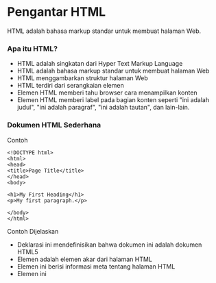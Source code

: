 # Pengantar HTML
HTML adalah bahasa markup standar untuk membuat halaman Web.

### Apa itu HTML?
- HTML adalah singkatan dari Hyper Text Markup Language
- HTML adalah bahasa markup standar untuk membuat halaman Web
- HTML menggambarkan struktur halaman Web
- HTML terdiri dari serangkaian elemen
- Elemen HTML memberi tahu browser cara menampilkan konten
- Elemen HTML memberi label pada bagian konten seperti "ini adalah judul", "ini adalah paragraf", "ini adalah tautan", dan lain-lain.

### Dokumen HTML Sederhana
Contoh
```
<!DOCTYPE html>
<html>
<head>
<title>Page Title</title>
</head>
<body>

<h1>My First Heading</h1>
<p>My first paragraph.</p>

</body>
</html>
```
Contoh Dijelaskan
- Deklarasi ini <!DOCTYPE html>mendefinisikan bahwa dokumen ini adalah dokumen HTML5
- Elemen <html>adalah elemen akar dari halaman HTML
- Elemen ini <head>berisi informasi meta tentang halaman HTML
- Elemen ini <title>menentukan judul untuk halaman HTML (yang ditampilkan di bilah judul browser atau di tab halaman)
- Elemen <body>mendefinisikan badan dokumen, dan merupakan wadah untuk semua konten yang terlihat, seperti judul, paragraf, gambar, hyperlink, tabel, daftar, dll.
- Elemen ini <h1>mendefinisikan judul besar
- Elemen <p> mendefinisikan sebuah paragraf

### Apa itu Elemen HTML?
Elemen HTML didefinisikan oleh tag awal, beberapa konten, dan tag akhir:
```< tagname > Konten ada di sini... < /tagname >```

Elemen HTML adalah segalanya dari tag awal hingga tag akhir:
```< h1 > Judul Pertama Saya < /h1 >
< p > Paragraf pertama saya. < /p >
Start tag	Element content	End tag
<h1>	My First Heading	</h1>
<p>	My first paragraph.	</p>
<br>	none	none
```
Catatan: Beberapa elemen HTML tidak memiliki konten (seperti elemen <br>). Elemen-elemen ini disebut elemen kosong. Elemen kosong tidak memiliki tag penutup!

### Peramban Web
Tujuan peramban web (Chrome, Edge, Firefox, Safari) adalah untuk membaca dokumen HTML dan menampilkannya dengan benar.
Peramban tidak menampilkan tag HTML, tetapi menggunakannya untuk menentukan cara menampilkan dokumen:
 
### Struktur Halaman HTML
Berikut adalah visualisasi struktur halaman HTML:
```<html>
<head>
<title>Judul halaman</title>
</head>
<body>
<h1>Ini adalah judul</h1>
<p>Ini adalah sebuah paragraf.</p>
<p>Ini adalah paragraf lain.</p>
</body>
```
Catatan: Konten di dalam bagian <body> akan ditampilkan di peramban. Konten di dalam elemen <title> akan ditampilkan di bilah judul peramban atau di tab halaman.


